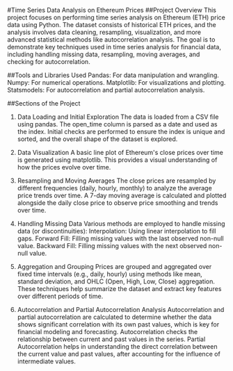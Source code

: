 #Time Series Data Analysis on Ethereum Prices
##Project Overview
This project focuses on performing time series analysis on Ethereum (ETH) price data using Python. The dataset consists of historical ETH prices, and the analysis involves data cleaning, resampling, visualization, and more advanced statistical methods like autocorrelation analysis. The goal is to demonstrate key techniques used in time series analysis for financial data, including handling missing data, resampling, moving averages, and checking for autocorrelation.

##Tools and Libraries Used
Pandas: For data manipulation and wrangling.
Numpy: For numerical operations.
Matplotlib: For visualizations and plotting.
Statsmodels: For autocorrelation and partial autocorrelation analysis.

##Sections of the Project
1. Data Loading and Initial Exploration
The data is loaded from a CSV file using pandas. The open_time column is parsed as a date and used as the index.
Initial checks are performed to ensure the index is unique and sorted, and the overall shape of the dataset is explored.

2. Data Visualization
A basic line plot of Ethereum's close prices over time is generated using matplotlib. This provides a visual understanding of how the prices evolve over time.

3. Resampling and Moving Averages
The close prices are resampled by different frequencies (daily, hourly, monthly) to analyze the average price trends over time.
A 7-day moving average is calculated and plotted alongside the daily close price to observe price smoothing and trends over time.

4. Handling Missing Data
Various methods are employed to handle missing data (or discontinuities):
Interpolation: Using linear interpolation to fill gaps.
Forward Fill: Filling missing values with the last observed non-null value.
Backward Fill: Filling missing values with the next observed non-null value.

5. Aggregation and Grouping
Prices are grouped and aggregated over fixed time intervals (e.g., daily, hourly) using methods like mean, standard deviation, and OHLC (Open, High, Low, Close) aggregation.
These techniques help summarize the dataset and extract key features over different periods of time.

6. Autocorrelation and Partial Autocorrelation Analysis
Autocorrelation and partial autocorrelation are calculated to determine whether the data shows significant correlation with its own past values, which is key for financial modeling and forecasting.
Autocorrelation checks the relationship between current and past values in the series.
Partial Autocorrelation helps in understanding the direct correlation between the current value and past values, after accounting for the influence of intermediate values.

